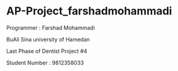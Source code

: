 # AP-Project_farshadmohammadi

Programmer : Farshad Mohammadi

BuAli Sina university of Hamedan

Last Phase of Dentist Project #4

Student Number : 9812358033
